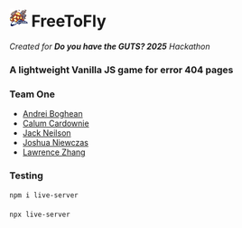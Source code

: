 
# ![FreeToFly](./assets/gameover.png) FreeToFly
*Created for **Do you have the GUTS? 2025** Hackathon*

### A lightweight Vanilla JS game for error 404 pages

### Team One

- [Andrei Boghean](https://github.com/AndreiBoghean)
- [Calum Cardownie](https://github.com/calumvc)
- [Jack Neilson](https://github.com/jack27106)
- [Joshua Niewczas](https://github.com/hummhu)
- [Lawrence Zhang](https://github.com/RAF-law)


### Testing
```bash
npm i live-server

npx live-server
```

